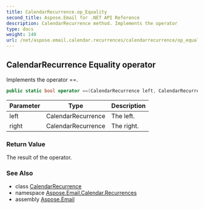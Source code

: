 ```yaml
---
title: CalendarRecurrence.op_Equality
second_title: Aspose.Email for .NET API Reference
description: CalendarRecurrence method. Implements the operator 
type: docs
weight: 140
url: /net/aspose.email.calendar.recurrences/calendarrecurrence/op_equality/
---
```

## CalendarRecurrence Equality operator

Implements the operator ==.

```csharp
public static bool operator ==(CalendarRecurrence left, CalendarRecurrence right)
```

| Parameter | Type | Description |
| --- | --- | --- |
| left | CalendarRecurrence | The left. |
| right | CalendarRecurrence | The right. |

### Return Value

The result of the operator.

### See Also

* class [CalendarRecurrence](../)
* namespace [Aspose.Email.Calendar.Recurrences](../../calendarrecurrence/)
* assembly [Aspose.Email](../../../)


